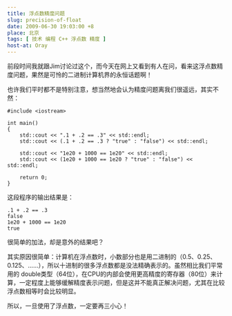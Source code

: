 ```yaml
---
title: 浮点数精度问题
slug: precision-of-float
date: 2009-06-30 19:03:00 +8
place: 北京
tags: [ 技术 编程 C++ 浮点数 精度 ]
host-at: Oray
---
```

前段时间我就跟Jim讨论过这个，而今天在网上又看到有人在问，看来这浮点数精度问题，果然是可怜的二进制计算机界的永恒话题啊！

也许我们平时都不是特别注意，想当然地会认为精度问题离我们很遥远，其实不然：

    #include <iostream>

    int main()
    {
        std::cout << ".1 + .2 == .3" << std::endl;
        std::cout << (.1 + .2 == .3 ? "true" : "false") << std::endl;

        std::cout << "1e20 + 1000 == 1e20" << std::endl;
        std::cout << (1e20 + 1000 == 1e20 ? "true" : "false") << std::endl;

        return 0;
    }

这段程序的输出结果是：

    .1 + .2 == .3
    false
    1e20 + 1000 == 1e20
    true

很简单的加法，却是意外的结果吧？

其实原因很简单：计算机在浮点数时，小数部分也是用二进制的（0.5、0.25、0.125、……），所以十进制的很多浮点数都是没法精确表示的。虽然相比我们平常用的 double类型（64位），在CPU的内部会使用更高精度的寄存器（80位）来计算，一定程度上能够缓解精度表示问题，但是这并不能真正解决问题，尤其在比较浮点数相等时会比较明显。

所以，一旦使用了浮点数，一定要再三小心！
